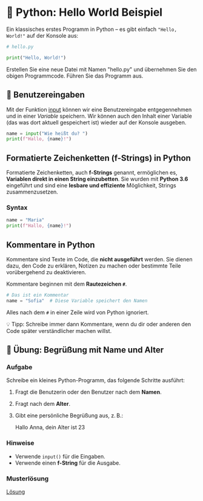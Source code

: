 # 🐍 Python: Hello World Beispiel

Ein klassisches erstes Programm in Python – es gibt einfach `"Hello, World!"` auf der Konsole aus:

```python
# hello.py

print("Hello, World!")
```

Erstellen Sie eine neue Datei mit Namen "hello.py" und übernehmen Sie den obigen Programmcode. Führen Sie das Programm aus. 

## 🧩 Benutzereingaben

Mit der Funktion [input](https://www.w3schools.com/python/ref_func_input.asp) können wir eine Benutzereingabe entgegennehmen und in einer *Variable* speichern. Wir können auch den Inhalt einer Variable (das was dort aktuell gespeichert ist) wieder auf der Konsole ausgeben. 

```python
name = input("Wie heißt du? ")
print(f"Hallo, {name}!")
```

## Formatierte Zeichenketten (f-Strings) in Python

Formatierte Zeichenketten, auch **f-Strings** genannt, ermöglichen es, **Variablen direkt in einen String einzubetten**. Sie wurden mit **Python 3.6** eingeführt und sind eine **lesbare und effiziente** Möglichkeit, Strings zusammenzusetzen.

### Syntax

```python
name = "Maria"
print(f"Hallo, {name}!")
```

## Kommentare in Python

Kommentare sind Texte im Code, die **nicht ausgeführt** werden. Sie dienen dazu, den Code zu erklären, Notizen zu machen oder bestimmte Teile vorübergehend zu deaktivieren.

Kommentare beginnen mit dem **Rautezeichen `#`**.

```python
# Das ist ein Kommentar
name = "Sofia"  # Diese Variable speichert den Namen
```

Alles nach dem `#` in einer Zeile wird von Python ignoriert.

💡 Tipp: Schreibe immer dann Kommentare, wenn du dir oder anderen den Code später verständlicher machen willst.

## 📝 Übung: Begrüßung mit Name und Alter

### Aufgabe

Schreibe ein kleines Python-Programm, das folgende Schritte ausführt:

1. Fragt die Benutzerin oder den Benutzer nach dem **Namen**.
2. Fragt nach dem **Alter**.
3. Gibt eine persönliche Begrüßung aus, z. B.:

    Hallo Anna, dein Alter ist 23

### Hinweise

- Verwende `input()` für die Eingaben.
- Verwende einen **f-String** für die Ausgabe.

### Musterlösung

[Lösung](helloworldsolution.md)


